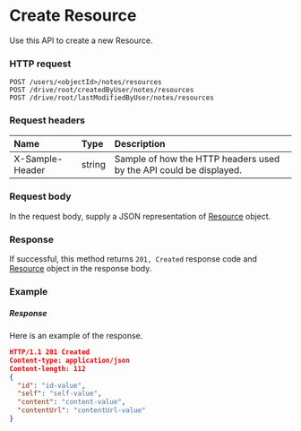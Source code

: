 # Create Resource

Use this API to create a new Resource.
### HTTP request
```http
POST /users/<objectId>/notes/resources
POST /drive/root/createdByUser/notes/resources
POST /drive/root/lastModifiedByUser/notes/resources

```
### Request headers
| Name       | Type | Description|
|:---------------|:--------|:----------|
| X-Sample-Header  | string  | Sample of how the HTTP headers used by the API could be displayed.|

### Request body
In the request body, supply a JSON representation of [Resource](../resources/resource.md) object.


### Response
If successful, this method returns `201, Created` response code and [Resource](../resources/resource.md) object in the response body.

### Example
##### Response
Here is an example of the response.
```json
HTTP/1.1 201 Created
Content-type: application/json
Content-length: 112
{
  "id": "id-value",
  "self": "self-value",
  "content": "content-value",
  "contentUrl": "contentUrl-value"
}
```

<!-- uuid: 4d5d2da0-ac17-4ce6-9fc0-cb61c452a3bc
2015-10-09 18:31:37 UTC -->
